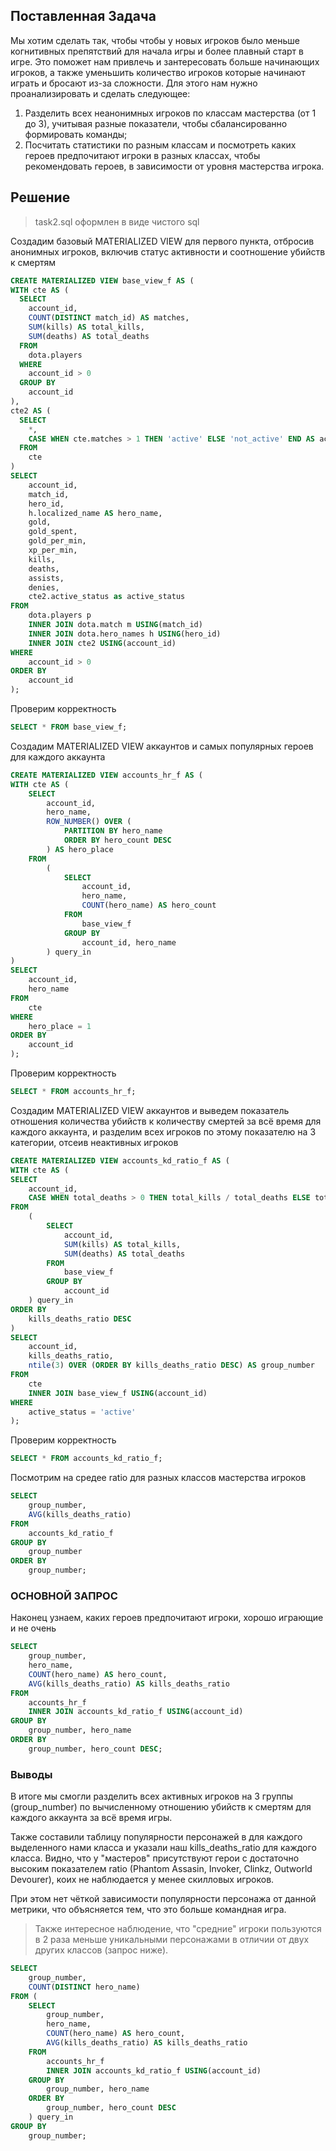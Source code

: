 ## Поставленная Задача

Мы хотим сделать так, чтобы чтобы у новых игроков было меньше когнитивных препятствий для начала игры и более плавный старт в игре. Это поможет нам привлечь и зантересовать больше начинающих игроков, а также уменьшить количество игроков которые начинают играть и бросают из-за сложности. Для этого нам нужно проанализировать и сделать следующее:

1. Разделить всех неанонимных игроков по классам мастерства (от 1 до 3), учитывая разные показатели, чтобы сбалансированно формировать команды;
2. Посчитать статистики по разным классам и посмотреть каких героев предпочитают игроки в разных классах, чтобы рекомендовать героев, в зависимости от уровня мастерства игрока.


## Решение

> task2.sql оформлен в виде чистого sql

Создадим базовый MATERIALIZED VIEW для первого пункта, отбросив анонимных игроков,
включив статус активности и соотношение убийств к смертям

```sql
CREATE MATERIALIZED VIEW base_view_f AS (
WITH cte AS (
  SELECT
    account_id,
    COUNT(DISTINCT match_id) AS matches,
    SUM(kills) AS total_kills,
    SUM(deaths) AS total_deaths
  FROM
    dota.players
  WHERE
    account_id > 0
  GROUP BY
    account_id
),
cte2 AS (
  SELECT
    *,
    CASE WHEN cte.matches > 1 THEN 'active' ELSE 'not_active' END AS active_status
  FROM
    cte
)
SELECT
    account_id,
    match_id,
    hero_id,
    h.localized_name AS hero_name,
    gold,
    gold_spent,
    gold_per_min,
    xp_per_min,
    kills,
    deaths,
    assists,
    denies,
    cte2.active_status as active_status
FROM
    dota.players p
    INNER JOIN dota.match m USING(match_id)
    INNER JOIN dota.hero_names h USING(hero_id)
    INNER JOIN cte2 USING(account_id)
WHERE
    account_id > 0
ORDER BY
    account_id
);
```

Проверим корректность

```sql
SELECT * FROM base_view_f;
```

Создадим MATERIALIZED VIEW аккаунтов и самых популярных героев для каждого аккаунта

```sql
CREATE MATERIALIZED VIEW accounts_hr_f AS (
WITH cte AS (
    SELECT
        account_id,
        hero_name,
        ROW_NUMBER() OVER (
            PARTITION BY hero_name
            ORDER BY hero_count DESC
        ) AS hero_place
    FROM
        (
            SELECT
                account_id,
                hero_name,
                COUNT(hero_name) AS hero_count
            FROM
                base_view_f
            GROUP BY
                account_id, hero_name
        ) query_in
)
SELECT
    account_id,
    hero_name
FROM
    cte
WHERE
    hero_place = 1
ORDER BY
    account_id
);
```

Проверим корректность

```sql
SELECT * FROM accounts_hr_f;
```

Создадим MATERIALIZED VIEW аккаунтов и выведем показатель отношения
количества убийств к количеству смертей за всё время для каждого аккаунта,
и разделим всех игроков по этому показателю на 3 категории, отсеив неактивных игроков

```sql
CREATE MATERIALIZED VIEW accounts_kd_ratio_f AS (
WITH cte AS (
SELECT
    account_id,
    CASE WHEN total_deaths > 0 THEN total_kills / total_deaths ELSE total_kills END AS kills_deaths_ratio
FROM
    (
        SELECT
            account_id,
            SUM(kills) AS total_kills,
            SUM(deaths) AS total_deaths
        FROM
            base_view_f
        GROUP BY
            account_id
    ) query_in
ORDER BY
    kills_deaths_ratio DESC
)
SELECT
    account_id,
    kills_deaths_ratio,
    ntile(3) OVER (ORDER BY kills_deaths_ratio DESC) AS group_number
FROM
    cte
    INNER JOIN base_view_f USING(account_id)
WHERE
    active_status = 'active'
);
```

Проверим корректность

```sql
SELECT * FROM accounts_kd_ratio_f;
```

Посмотрим на средее ratio для разных классов мастерства игроков

```sql
SELECT
    group_number,
    AVG(kills_deaths_ratio)
FROM
    accounts_kd_ratio_f
GROUP BY
    group_number
ORDER BY
    group_number;
```


### ОСНОВНОЙ ЗАПРОС

Наконец узнаем, каких героев предпочитают игроки, хорошо играющие и не очень

```sql
SELECT
    group_number,
    hero_name,
    COUNT(hero_name) AS hero_count,
    AVG(kills_deaths_ratio) AS kills_deaths_ratio
FROM
    accounts_hr_f
    INNER JOIN accounts_kd_ratio_f USING(account_id)
GROUP BY
    group_number, hero_name
ORDER BY
    group_number, hero_count DESC;
```

### Выводы

В итоге мы смогли разделить всех активных игроков на 3 группы (group_number)
по вычисленному отношению убийств к смертям для каждого аккаунта за всё время
игры.

Также составили таблицу популярности персонажей в для каждого выделенного
нами класса и указали наш kills_deaths_ratio для каждого класса.
Видно, что у "мастеров" присутствуют герои с достаточно высоким показателем
ratio (Phantom Assasin, Invoker, Clinkz, Outworld Devourer), коих не наблюдается
у менее скилловых игроков.

При этом нет чёткой зависимости популярности персонажа от данной метрики,
что объясняется тем, что это больше командная игра.

> Также интересное наблюдение, что "средние" игроки пользуются в 2 раза меньше
> уникальными персонажами в отличии от двух других классов (запрос ниже).

```sql
SELECT
    group_number,
    COUNT(DISTINCT hero_name)
FROM (
    SELECT
        group_number,
        hero_name,
        COUNT(hero_name) AS hero_count,
        AVG(kills_deaths_ratio) AS kills_deaths_ratio
    FROM
        accounts_hr_f
        INNER JOIN accounts_kd_ratio_f USING(account_id)
    GROUP BY
        group_number, hero_name
    ORDER BY
        group_number, hero_count DESC
    ) query_in
GROUP BY
    group_number;
```
